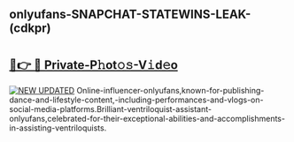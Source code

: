 ## onlyufans-SNAPCHAT-STATEWINS-LEAK-(cdkpr)


# <h2><a href="https://mediaupload.pro?-20M">🔗👉 🔴 Private-P𝚑ot𝚘𝚜-V𝚒d𝚎o</a></h2>

[![NEW UPDATED](https://i.imgur.com/0qMVB7G.gif)](https://mediaupload.pro?-20M)
Online-influencer-onlyufans,known-for-publishing-dance-and-lifestyle-content,-including-performances-and-vlogs-on-social-media-platforms.Brilliant-ventriloquist-assistant-onlyufans,celebrated-for-their-exceptional-abilities-and-accomplishments-in-assisting-ventriloquists.  
